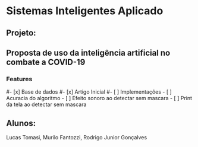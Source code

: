 # Sistemas Inteligentes Aplicado
## Projeto: 

## Proposta de uso da inteligência artificial no combate a COVID-19

### Features

#- [x] Base de dados
#- [x] Artigo Inicial
#- [ ] Implementações
    -  [ ] Acuracia do algoritmo
    -  [ ] Efeito sonoro ao detectar sem mascara
    -  [ ] Print da tela ao detectar sem mascara

## Alunos: 

Lucas Tomasi, Murilo Fantozzi, Rodrigo Junior Gonçalves